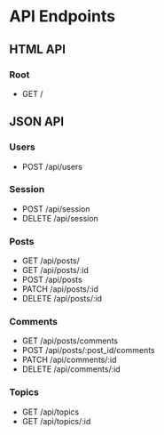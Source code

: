 # API Endpoints

## HTML API

### Root
  * GET /

## JSON API

### Users
  * POST /api/users

### Session
  * POST /api/session
  * DELETE /api/session

### Posts
  * GET /api/posts/
  * GET /api/posts/:id
  * POST /api/posts
  * PATCH /api/posts/:id
  * DELETE /api/posts/:id

### Comments
  * GET /api/posts/comments
  * POST /api/posts/:post_id/comments
  * PATCH /api/comments/:id
  * DELETE /api/comments/:id

### Topics
  * GET /api/topics
  * GET /api/topics/:id
